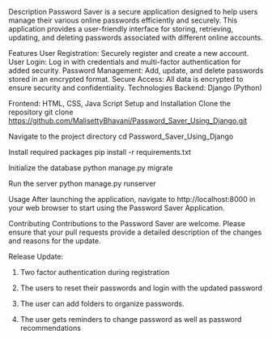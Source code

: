 Description Password Saver is a secure application designed to help users manage their various online passwords efficiently and securely. This application provides a user-friendly interface for storing, retrieving, updating, and deleting passwords associated with different online accounts. 

Features User Registration: Securely register and create a new account. User Login: Log in with credentials and multi-factor authentication for added security. Password Management: Add, update, and delete passwords stored in an encrypted format. Secure Access: All data is encrypted to ensure security and confidentiality. Technologies Backend: Django (Python)

Frontend: HTML, CSS, Java Script Setup and Installation Clone the repository git clone https://github.com/MalisettyBhavani/Password_Saver_Using_Django.git

Navigate to the project directory cd Password_Saver_Using_Django

Install required packages pip install -r requirements.txt

Initialize the database python manage.py migrate

Run the server python manage.py runserver

Usage After launching the application, navigate to http://localhost:8000 in your web browser to start using the Password Saver Application.

Contributing Contributions to the Password Saver are welcome. Please ensure that your pull requests provide a detailed description of the changes and reasons for the update.

Release Update:  

1) Two factor authentication during registration  

2) The users to reset their passwords and login with the updated password 

3) The user can add folders to organize passwords. 

4) The user gets reminders to change password as well as password recommendations 
